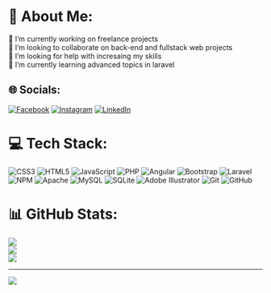 # 💫 About Me:
🔭 I’m currently working on freelance projects<br>👯 I’m looking to collaborate on back-end and fullstack web projects<br>🤝 I’m looking for help with incresaing my skills<br>🌱 I’m currently learning advanced topics in laravel<br>


## 🌐 Socials:
[![Facebook](https://img.shields.io/badge/Facebook-%231877F2.svg?logo=Facebook&logoColor=white)](https://facebook.com/Esam.mortada) [![Instagram](https://img.shields.io/badge/Instagram-%23E4405F.svg?logo=Instagram&logoColor=white)](https://instagram.com/essam.mortada) [![LinkedIn](https://img.shields.io/badge/LinkedIn-%230077B5.svg?logo=linkedin&logoColor=white)](https://linkedin.com/in/esam-mortda) 

# 💻 Tech Stack:
![CSS3](https://img.shields.io/badge/css3-%231572B6.svg?style=for-the-badge&logo=css3&logoColor=white) ![HTML5](https://img.shields.io/badge/html5-%23E34F26.svg?style=for-the-badge&logo=html5&logoColor=white) ![JavaScript](https://img.shields.io/badge/javascript-%23323330.svg?style=for-the-badge&logo=javascript&logoColor=%23F7DF1E) ![PHP](https://img.shields.io/badge/php-%23777BB4.svg?style=for-the-badge&logo=php&logoColor=white) ![Angular](https://img.shields.io/badge/angular-%23DD0031.svg?style=for-the-badge&logo=angular&logoColor=white) ![Bootstrap](https://img.shields.io/badge/bootstrap-%238511FA.svg?style=for-the-badge&logo=bootstrap&logoColor=white) ![Laravel](https://img.shields.io/badge/laravel-%23FF2D20.svg?style=for-the-badge&logo=laravel&logoColor=white) ![NPM](https://img.shields.io/badge/NPM-%23CB3837.svg?style=for-the-badge&logo=npm&logoColor=white) ![Apache](https://img.shields.io/badge/apache-%23D42029.svg?style=for-the-badge&logo=apache&logoColor=white) ![MySQL](https://img.shields.io/badge/mysql-4479A1.svg?style=for-the-badge&logo=mysql&logoColor=white) ![SQLite](https://img.shields.io/badge/sqlite-%2307405e.svg?style=for-the-badge&logo=sqlite&logoColor=white) ![Adobe Illustrator](https://img.shields.io/badge/adobe%20illustrator-%23FF9A00.svg?style=for-the-badge&logo=adobe%20illustrator&logoColor=white) ![Git](https://img.shields.io/badge/git-%23F05033.svg?style=for-the-badge&logo=git&logoColor=white) ![GitHub](https://img.shields.io/badge/github-%23121011.svg?style=for-the-badge&logo=github&logoColor=white)
# 📊 GitHub Stats:
![](https://github-readme-stats.vercel.app/api?username=essam-mortada&theme=dark&hide_border=false&include_all_commits=false&count_private=false)<br/>
![](https://github-readme-streak-stats.herokuapp.com/?user=essam-mortada&theme=dark&hide_border=false)<br/>
![](https://github-readme-stats.vercel.app/api/top-langs/?username=essam-mortada&theme=dark&hide_border=false&include_all_commits=false&count_private=false&layout=compact)

---
[![](https://visitcount.itsvg.in/api?id=essam-mortada&icon=0&color=0)](https://visitcount.itsvg.in)

<!-- Proudly created with GPRM ( https://gprm.itsvg.in ) -->
